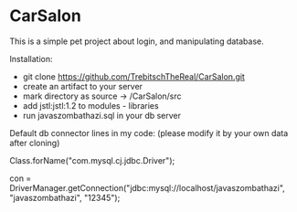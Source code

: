 # CarSalon
This is a simple pet project about login, and manipulating database.

Installation: 

- git clone https://github.com/TrebitschTheReal/CarSalon.git
- create an artifact to your server
- mark directory as source -> /CarSalon/src
- add jstl:jstl:1.2 to modules - libraries
- run javaszombathazi.sql in your db server

Default db connector lines in my code:
(please modify it by your own data after cloning)

 Class.forName("com.mysql.cj.jdbc.Driver");
 
 con = DriverManager.getConnection("jdbc:mysql://localhost/javaszombathazi", "javaszombathazi", "12345");
